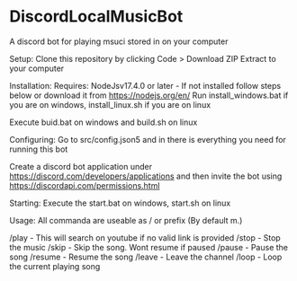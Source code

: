 # DiscordLocalMusicBot
A discord bot for playing msuci stored in on your computer

Setup:
Clone this repository by clicking Code > Download ZIP
Extract to your computer

Installation:
Requires: NodeJsv17.4.0 or later - If not installed follow steps below or download it from https://nodejs.org/en/
Run install_windows.bat if you are on windows, install_linux.sh if you are on linux

Execute buid.bat on windows and build.sh on linux

Configuring:
Go to src/config.json5 and in there is everything you need for running this bot

Create a discord bot application under https://discord.com/developers/applications and then invite the bot using https://discordapi.com/permissions.html

Starting:
Execute the start.bat on windows, start.sh on linux

Usage:
All commanda are useable as / or prefix (By default m.)

/play <Songname> - This will search on youtube if no valid link is provided
/stop - Stop the music
/skip - Skip the song. Wont resume if paused
/pause - Pause the song
/resume - Resume the song
/leave - Leave the channel
/loop - Loop the current playing song
